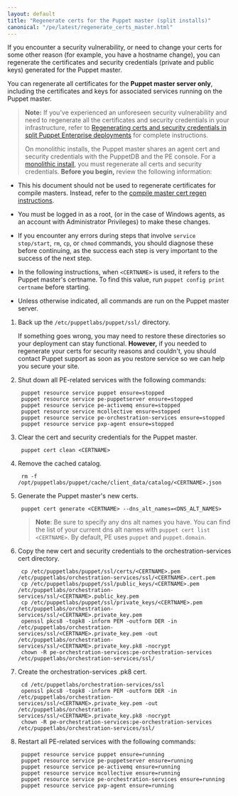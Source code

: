```yaml
---
layout: default
title: "Regenerate certs for the Puppet master (split installs)"
canonical: "/pe/latest/regenerate_certs_master.html"
---
```


If you encounter a security vulnerability, or need to change your certs for some other reason (for example, you have a hostname change), you can regenerate the certificates and security credentials (private and public keys) generated for the Puppet master.

You can regenerate all certificates for the **Puppet master server only**, including the certificates and keys for associated services running on the Puppet master. 

>**Note:** If you've experienced an unforeseen security vulnerability and need to regenerate all the certificates and security credentials in your infrastructure, refer to [Regenerating certs and security credentials in split Puppet Enterprise deployments](./trouble_regenerate_certs_split.html) for complete instructions. 
>
>On monolithic installs, the Puppet master shares an agent cert and security credentials with the PuppetDB and the PE console. For a [monolithic install](./trouble_regenerate_certs_split.html), you must regenerate all certs and security credentials.
**Before you begin,** review the following information:

- This his document should not be used to regenerate certificates for compile masters. Instead, refer to the [compile master cert regen instructions](./compile_master_cert_regen.html).

- You must be logged in as a root, (or in the case of Windows agents, as an account with Administrator Privileges) to make these changes.

- If you encounter any errors during steps that involve `service stop/start`, `rm`, `cp`, or `chmod` commands, you should diagnose these before continuing, as the success each step is very important to the success of the next step.

- In the following instructions, when `<CERTNAME>` is used, it refers to the Puppet master's certname. To find this value, run `puppet config print certname` before starting.

- Unless otherwise indicated, all commands are run on the Puppet master server.


1. Back up the `/etc/puppetlabs/puppet/ssl/` directory.

   If something goes wrong, you may need to restore these directories so your deployment can stay functional. **However,** if you needed to regenerate your certs for security reasons and couldn't, you should contact Puppet support as soon as you restore service so we can help you secure your site.

2. Shut down all PE-related services with the following commands:

        puppet resource service puppet ensure=stopped
        puppet resource service pe-puppetserver ensure=stopped
        puppet resource service pe-activemq ensure=stopped
        puppet resource service mcollective ensure=stopped
        puppet resource service pe-orchestration-services ensure=stopped
        puppet resource service pxp-agent ensure=stopped

3. Clear the cert and security credentials for the Puppet master.

        puppet cert clean <CERTNAME>

4. Remove the cached catalog.

        rm -f /opt/puppetlabs/puppet/cache/client_data/catalog/<CERTNAME>.json

5. Generate the Puppet master's new certs.

        puppet cert generate <CERTNAME> --dns_alt_names=<DNS_ALT_NAMES>

   >**Note**: Be sure to specify any dns alt names you have. You can find the list of your current dns alt names with `puppet cert list <CERTNAME>`. By default, PE uses `puppet` and `puppet.domain`.

6. Copy the new cert and security credentials to the orchestration-services cert directory.  

        cp /etc/puppetlabs/puppet/ssl/certs/<CERTNAME>.pem /etc/puppetlabs/orchestration-services/ssl/<CERTNAME>.cert.pem
        cp /etc/puppetlabs/puppet/ssl/public_keys/<CERTNAME>.pem /etc/puppetlabs/orchestration-services/ssl/<CERTNAME>.public_key.pem
        cp /etc/puppetlabs/puppet/ssl/private_keys/<CERTNAME>.pem /etc/puppetlabs/orchestration-services/ssl/<CERTNAME>.private_key.pem
        openssl pkcs8 -topk8 -inform PEM -outform DER -in /etc/puppetlabs/orchestration-services/ssl/<CERTNAME>.private_key.pem -out /etc/puppetlabs/orchestration-services/ssl/<CERTNAME>.private_key.pk8 -nocrypt
        chown -R pe-orchestration-services:pe-orchestration-services /etc/puppetlabs/orchestration-services/ssl/

7. Create the orchestration-services .pk8 cert.

        cd /etc/puppetlabs/orchestration-services/ssl
        openssl pkcs8 -topk8 -inform PEM -outform DER -in /etc/puppetlabs/orchestration-services/ssl/<CERTNAME>.private_key.pem -out /etc/puppetlabs/orchestration-services/ssl/<CERTNAME>.private_key.pk8 -nocrypt
        chown -R pe-orchestration-services:pe-orchestration-services /etc/puppetlabs/orchestration-services/ssl/


8. Restart all PE-related services with the following commands:

        puppet resource service puppet ensure=running
        puppet resource service pe-puppetserver ensure=running
        puppet resource service pe-activemq ensure=running
        puppet resource service mcollective ensure=running
        puppet resource service pe-orchestration-services ensure=running
        puppet resource service pxp-agent ensure=running
